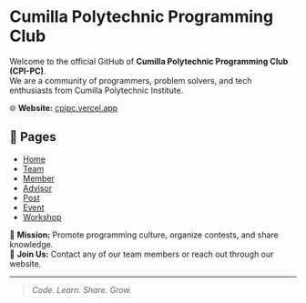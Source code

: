 # Cumilla Polytechnic Programming Club

Welcome to the official GitHub of **Cumilla Polytechnic Programming Club (CPI-PC)**.  
We are a community of programmers, problem solvers, and tech enthusiasts from Cumilla Polytechnic Institute.

🌐 **Website:** [cpipc.vercel.app](https://cpipc.vercel.app)  

## 📄 Pages
- [Home](https://cpipc.vercel.app)
- [Team](https://cpipc.vercel.app/team)
- [Member](https://cpipc.vercel.app/member)
- [Advisor](https://cpipc.vercel.app/advisor)
- [Post](https://cpipc.vercel.app/post)
- [Event](https://cpipc.vercel.app/event)
- [Workshop](https://cpipc.vercel.app/workshop)

📌 **Mission:** Promote programming culture, organize contests, and share knowledge.  
🤝 **Join Us:** Contact any of our team members or reach out through our website.

---
> _Code. Learn. Share. Grow._
